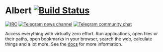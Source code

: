# Albert [![Build Status](https://api.travis-ci.org/albertlauncher/albert.svg?branch=dev)](https://travis-ci.org/albertlauncher/albert)

[![IRC](https://img.shields.io/badge/chat-on%20freenode-brightgreen.svg)](http://webchat.freenode.net/?channels=%23albertlauncher)
[![Telegram news channel](https://img.shields.io/badge/news%20channel-telegram-0088cc.svg?style=flat)](https://telegram.me/albertlauncher)
[![Telegram community chat](https://img.shields.io/badge/chat-telegram-0088cc.svg?style=flat)](https://telegram.me/albert_launcher_community)

Access everything with virtually zero effort. Run applications, open files or their paths, open bookmarks in your browser, search the web, calculate things and a lot more. See the [docs](https://albertlauncher.github.io/docs) for more information.
